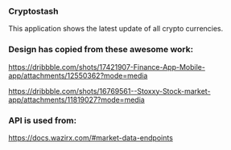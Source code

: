 ### Cryptostash

This application shows the latest update of all crypto currencies.

### Design has copied from these awesome work:

https://dribbble.com/shots/17421907-Finance-App-Mobile-app/attachments/12550362?mode=media

https://dribbble.com/shots/16769561--Stoxxy-Stock-market-app/attachments/11819027?mode=media



### API is used from:

https://docs.wazirx.com/#market-data-endpoints